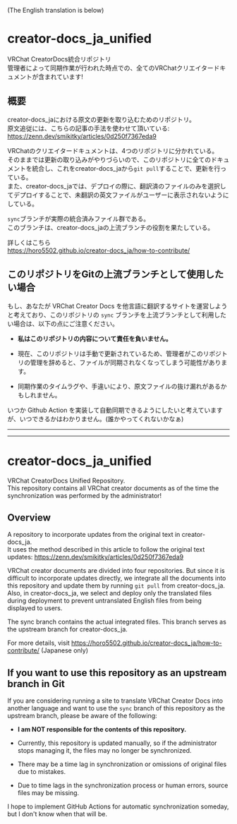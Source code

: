 (The English translation is below)

# creator-docs_ja_unified
VRChat CreatorDocs統合リポジトリ  
管理者によって同期作業が行われた時点での、全てのVRChatクリエイタードキュメントが含まれています!

## 概要
creator-docs_jaにおける原文の更新を取り込むためのリポジトリ。  
原文追従には、こちらの記事の手法を使わせて頂いている: https://zenn.dev/smikitky/articles/0d250f7367eda9

<!-- おおむね記事の通りに更新作業を行うが、creator-docs_jaでは未翻訳のファイルがまだたくさんあるので、Originフォルダー内の全てをcreator-docs_jaに`git merge`すると、英文のままのMarkdownファイルまでマージされてしまう。   -->
<!-- そのため`copy-target.yml`内に翻訳済みのファイルをパスとともに列挙し、powershellスクリプト(`main.ps1`)を用いてOriginフォルダーから翻訳済みYamlファイルのみをコピーしてプッシュする。 -->

VRChatのクリエイタードキュメントは、4つのリポジトリに分かれている。  
そのままでは更新の取り込みがやりづらいので、このリポジトリに全てのドキュメントを統合し、これをcreator-docs_jaから`git pull`することで、更新を行っている。  
また、creator-docs_jaでは、デプロイの際に、翻訳済のファイルのみを選択してデプロイすることで、未翻訳の英文ファイルがユーザーに表示されないようにしている。

`sync`ブランチが実際の統合済みファイル群である。  
このブランチは、creator-docs_jaの上流ブランチの役割を果たしている。

詳しくはこちら  
https://horo5502.github.io/creator-docs_ja/how-to-contribute/

## このリポジトリをGitの上流ブランチとして使用したい場合
もし、あなたが VRChat Creator Docs を他言語に翻訳するサイトを運営しようと考えており、このリポジトリの `sync` ブランチを上流ブランチとして利用したい場合は、以下の点にご注意ください。

- __私はこのリポジトリの内容について責任を負いません。__

- 現在、このリポジトリは手動で更新されているため、管理者がこのリポジトリの管理を辞めると、ファイルが同期されなくなってしまう可能性があります。

- 同期作業のタイムラグや、手違いにより、原文ファイルの抜け漏れがあるかもしれません。

いつか Github Action を実装して自動同期できるようにしたいと考えていますが、いつできるかはわかりません。(誰かやってくれないかなぁ)

---
---

# creator-docs_ja_unified
VRChat CreatorDocs Unified Repository.  
This repository contains all VRChat creator documents as of the time the synchronization was performed by the administrator!

## Overview
A repository to incorporate updates from the original text in creator-docs_ja.  
It uses the method described in this article to follow the original text updates: https://zenn.dev/smikitky/articles/0d250f7367eda9

<!-- The update work is generally carried out as described in the article, but since there are still many untranslated files in creator-docs_ja, merging everything from the Origin folder into creator-docs_ja with `git merge` will also merge Markdown files that remain in English. -->
<!-- Therefore, we list the translated files with their paths in `copy-target.yml`, and use a PowerShell script (`main.ps1`) to copy and push only the translated YAML files from the Origin folder. -->

VRChat creator documents are divided into four repositories.
But since it is difficult to incorporate updates directly, we integrate all the documents into this repository and update them by running `git pull` from creator-docs_ja.  
Also, in creator-docs_ja, we select and deploy only the translated files during deployment to prevent untranslated English files from being displayed to users.

The sync branch contains the actual integrated files.
This branch serves as the upstream branch for creator-docs_ja.

For more details, visit
https://horo5502.github.io/creator-docs_ja/how-to-contribute/
(Japanese only)

## If you want to use this repository as an upstream branch in Git
If you are considering running a site to translate VRChat Creator Docs into another language and want to use the `sync` branch of this repository as the upstream branch, please be aware of the following:

- __I am NOT responsible for the contents of this repository.__

- Currently, this repository is updated manually, so if the administrator stops managing it, the files may no longer be synchronized.

- There may be a time lag in synchronization or omissions of original files due to mistakes.
- Due to time lags in the synchronization process or human errors, source files may be missing.

I hope to implement GitHub Actions for automatic synchronization someday, but I don't know when that will be.